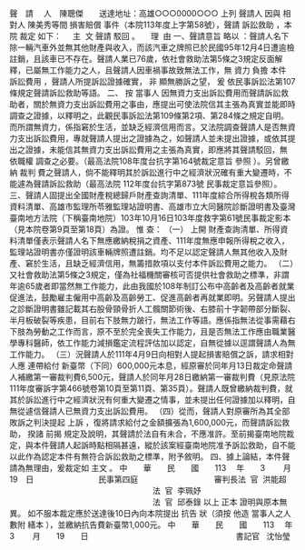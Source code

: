 聲　請
　人　陳聰傑　　送達地址：高雄○○○0000○○○
上列
聲請人
因與
相對人
陳美秀等間
損害賠償
事件（本院113年度上字第58號），聲請
訴訟救助
，本院
裁定
如下：
    主  文
聲請
駁回
。
    理  由
一、聲請意旨
略以
：聲請人名下除一輛汽車外並無其他財產與收入，而該汽車之牌照已於民國95年12月4日遭逾檢註銷，且該車已不存在。聲請人業已76歲，依社會救助法第5條之3規定反面解釋，已屬無工作能力之人，且聲請人因車禍事故致無法工作，無
資力
負擔
本件
訴訟費用
，聲請人所提訴訟證據確實，
非
顯無勝訴之望，
爰
依民事訴訟法第107條規定聲請訴訟救助等語。
二、
按
當事人
因無資力支出訴訟費用而聲請訴訟救助者，關於無資力支出訴訟費用之事由，應提出可使法院信其主張為真實並能即時調查之證據，以釋明之，此觀民事訴訟法第109條第2項、第284條之規定自明。而所謂無資力，係指窘於生活，並缺乏經濟信用而言。又法院調查聲請人是否無資力支出訴訟費用，專就聲請人提出之證據為之，如聲請人並未提出證據，或依其提出之證據，未能信其無資力支出訴訟費用之主張為真實，即應將其聲請駁回，無
依職權
調查之必要。（最高法院108年度台抗字第164號裁定意旨
參照
）。另曾繳納
裁判
費之聲請人，倘不能釋明其於訴訟進行中之經濟狀況確有重大變遷時，不能遽為聲請訴訟救助（最高法院
112年度台抗字第873號
民事裁定意旨參照）。
三、聲請人固提出全國財產稅總歸戶財產查詢清單、111年度綜合所得稅各類所得資料清單、高雄市監理所苓雅監理站證明書、高雄市立大同醫院診斷證明書及臺灣臺南地方法院（下稱臺南地院）103年10月16日103年度救字第61號民事裁定影本（見本院卷第9頁至第18頁）為證。
惟
查：
（一）
上開
財產查詢清單、所得資料清單僅表示聲請人名下無應繳納稅捐之資產、111年度無應申報所得稅之收入，監理站證明書亦僅證明該車輛牌照遭註銷。均不足以認定聲請人無其他收入及財產、窘於生活，且缺乏經濟信用，無籌措款項以支付本件訴訟費用之能力。
（二）又社會救助法第5條之3規定，僅為社福機關審核可否提供社會救助之標準，非謂年逾65歲者即當然無工作能力，此由我國於108年制訂公布中高齡者及高齡者就業促進法，鼓勵雇主僱用中高齡及高齡勞工、促進高齡者再就業即明。另聲請人提出之診斷證明書雖記載其右股骨頸骨折人工髖關節術後、右膝前十字韌帶部分斷裂、半月板破裂等疾患，目前右下肢無力跛行，無法工作等語。應係指無法從事需藉右下肢為勞動之工作而言，原不至於完全喪失工作能力，且是否無法工作應由職業醫學專科醫師，依工作能力減損鑑定流程評估加以認定，自無從據以逕謂聲請人為無工作能力。
（三）況聲請人於111年4月9日向相對人提起損害賠償之訴，請求相對人應
連帶給付
新臺幣（下同）600,000元本息，經原審於同年月13日裁定命聲請人補繳第一審裁判費6,500元，聲請人於同年月28日繳納第一審裁判費（見原法院111年度審訴字第466號卷第10頁至第11頁、第35頁）。聲請人既曾繳納裁判費，就其於訴訟進行中之經濟狀況有何重大變遷之情事，並未提出任何證據加以釋明，自無從遽信聲請人已無資力支出訴訟費用。
（四）從而，聲請人對原審所為其全部敗訴之判決提起
上訴
，復將請求給付之金額擴張為1,600,000元，而聲請訴訟救助，
揆諸
前揭
規定及說明，其聲請於法自有未合，不應准許。至前揭臺南地院裁定，與本件聲請人起訴時點相隔甚遠，縱於該案經臺南地院准予訴訟救助，自不能以此作為認定本件有無符合訴訟救助之標準，附予敘明。
四、據上論結，本件聲請為無理由，爰裁定如
主文
。
中　　華　　民　　國　　113 　年　　3 　　月　　 19　日
                            民事第四庭   
                              審判長法  官  洪能超
　　　　　　　　　　　　　　　　　　法  官  李珮妤
　　　　　　　　　　　　　　　　　　法  官  邱泰錄
以上
正本
證明與原本無異。
如不服本裁定應於送達後10日內向本院提出
抗告
狀（須按
他造
當事人之人數附
繕本
），並繳納抗告費新臺幣1,000元。
中　　華　　民　　國　　113 　年　　3 　　月　　19　　日
　　　　　　　　　　　　　　　　　　
書記官
  沈怡瑩